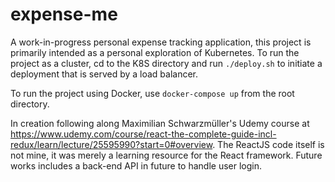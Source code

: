 # expense-me
A work-in-progress personal expense tracking application, this project is primarily intended as a personal exploration of Kubernetes.
To run the project as a cluster, cd to the K8S directory and run
`./deploy.sh`
to initiate a deployment that is served by a load balancer.

To run the project using Docker, use `docker-compose up` from the root directory.


In creation following along Maximilian Schwarzmüller's Udemy course at https://www.udemy.com/course/react-the-complete-guide-incl-redux/learn/lecture/25595990?start=0#overview. The ReactJS code itself is not mine, it was merely a learning resource for the React framework. Future works includes a back-end API in future to handle user login.


